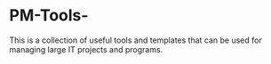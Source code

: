 # PM-Tools-
This is a collection of useful tools and templates that can be used for managing large IT projects and programs.

